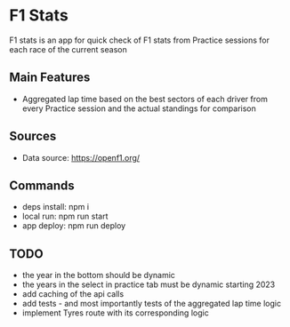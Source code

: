# F1 Stats

F1 stats is an app for quick check of F1 stats from Practice sessions for each race of the current season

## Main Features

- Aggregated lap time based on the best sectors of each driver from every Practice session and the actual standings for comparison

## Sources

- Data source: <https://openf1.org/>

## Commands

- deps install: npm i
- local run: npm run start
- app deploy: npm run deploy

## TODO

- the year in the bottom should be dynamic
- the years in the select in practice tab must be dynamic starting 2023
- add caching of the api calls
- add tests - and most importantly tests of the aggregated lap time logic
- implement Tyres route with its corresponding logic
